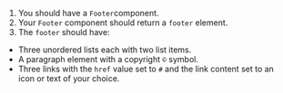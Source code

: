 1. You should have a `Footer`component.
2. Your `Footer` component should return a `footer` element.
3. The `footer` should have:

- Three unordered lists each with two list items.
- A paragraph element with a copyright `©` symbol.
- Three links with the `href` value set to `#` and the link content set to an icon or text of your choice.
